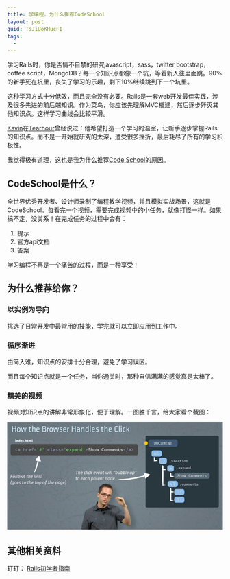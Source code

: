 ```yaml
---
title: 学编程，为什么推荐CodeSchool
layout: post
guid: TsJiUoKHucFI
tags:
  - 
---
```



学习Rails时，你是否情不自禁的研究javascript，sass，twitter bootstrap，coffee script，MongoDB？每一个知识点都像一个坑，等着新人往里面跳。90%的新手死在坑里，丧失了学习的乐趣，剩下10%继续跳到下一个坑里。

这种学习方式十分低效，而且完全没有必要。Rails是一套web开发最佳实践，涉及很多先进的前后端知识。作为菜鸟，你应该先理解MVC框建，然后逐步歼灭其他知识点。这样学习曲线会比较平滑。

[Kavin](http://ruby-china.org/knwang)在[Tearhour](http://teahour.fm/2013/02/03/learning-ruby-and-rails.html)曾经说过：他希望打造一个学习的温室，让新手逐步掌握Rails的知识点。而不是一开始就研究的太深，遭受很多挫折，最后耗尽了所有的学习积极性。

我觉得极有道理，这也是我为什么推荐[Code School](http://www.codeschool.com)的原因。

## CodeSchool是什么？

全世界优秀开发者、设计师录制了编程教学视频，并且模拟实战场景，这就是CodeSchool。每看完一个视频，需要完成视频中的小任务，就像打怪一样。如果搞不定，没关系！在完成任务的过程中会有：

1. 提示
2. 官方api文档
3. 答案

学习编程不再是一个痛苦的过程，而是一种享受！


## 为什么推荐给你？

### 以实例为导向

挑选了日常开发中最常用的技能，学完就可以立即应用到工作中。


### 循序渐进

由简入难，知识点的安排十分合理，避免了学习误区。

而且每个知识点就是一个任务，当你通关时，那种自信满满的感觉真是太棒了。


### 精美的视频

视频对知识点的讲解非常形象化，便于理解。一图胜千言，给大家看个截图：


<span class="image-1200">![](/media/files/2013/may/04.png)</span>

## 其他相关资料

玎玎： [Rails初学者指南](http://yedingding.com/2013/04/22/rails-for-beginners.html)








